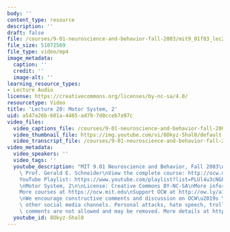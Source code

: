 ```yaml
---
body: ''
content_type: resource
description: ''
draft: false
file: /courses/9-01-neuroscience-and-behavior-fall-2003/mit9_01f03_lec20_360p_16_9.mp4
file_size: 51872569
file_type: video/mp4
image_metadata:
  caption: ''
  credit: ''
  image-alt: ''
learning_resource_types:
- Lecture Audio
license: https://creativecommons.org/licenses/by-nc-sa/4.0/
resourcetype: Video
title: 'Lecture 20: Motor System, 2'
uid: a547a26b-601a-4465-ad79-7d0cceb7a97c
video_files:
  video_captions_file: /courses/9-01-neuroscience-and-behavior-fall-2003/1tdBJzmng-Zud_-E1b0RXkIP6Fhu7kFSv_transcript.webvtt
  video_thumbnail_file: https://img.youtube.com/vi/8Okyz-5hal0/default.jpg
  video_transcript_file: /courses/9-01-neuroscience-and-behavior-fall-2003/1tdBJzmng-Zud_-E1b0RXkIP6Fhu7kFSv_transcript.pdf
video_metadata:
  video_speakers: ''
  video_tags: ''
  youtube_description: "MIT 9.01 Neuroscience and Behavior, Fall 2003\nInstructor:\
    \ Prof. Gerald E. Schneider\nView the complete course: http://ocw.mit.edu/courses/brain-and-cognitive-sciences/9-01-neuroscience-and-behavior-fall-2003\n\
    YouTube Playlist: https://www.youtube.com/playlist?list=PLUl4u3cNGP63U7FmbKD9KClb-94dyPJim\n\
    \nMotor System, 2\n\nLicense: Creative Commons BY-NC-SA\nMore information at https://ocw.mit.edu/terms\n\
    More courses at https://ocw.mit.edu\nSupport OCW at http://ow.ly/a1If50zVRlQ\n\
    \nWe encourage constructive comments and discussion on OCW\u2019s YouTube and\
    \ other social media channels. Personal attacks, hate speech, trolling, and inappropriate\
    \ comments are not allowed and may be removed. More details at https://ocw.mit.edu/comments."
  youtube_id: 8Okyz-5hal0
---
```

